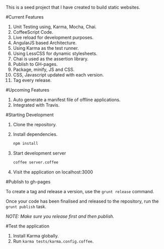 This is a seed project that I have created to build static websites.

#Current Features

1. Unit Testing using, Karma, Mocha, Chai.
2. CoffeeScript Code.
3. Live reload for development purposes.
4. AngularJS based Architecture.
5. Using Karma as the test runner.
6. Using LessCSS for dynamic stylesheets.
7. Chai is used as the assertion library.
8. Publish to GH-pages.
9. Package, minify, JS and CSS.
10. CSS, Javascript updated with each version.
11. Tag every release.


#Upcoming Features

1. Auto generate a manifest file of offline applications.
2. Integrated with Travis.


#Starting Development

1. Clone the repository.
2. Install dependencies.

	```bash
	npm install
	```
3. Start development server

	```bash
	coffee server.coffee
	```
4. Visit the application on localhost:3000

#Publish to gh-pages

To create a tag and release a version, use the `grunt release` command.

Once your code has been finalised and released to the repository, run the `grunt publish` task.

*NOTE: Make sure you release first and then publish.*

#Test the application

1. Install Karma globally.
2. Run `karma tests/karma.config.coffee`.